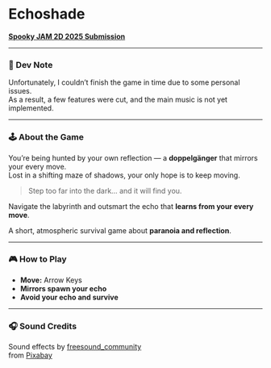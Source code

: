 # Echoshade

**[Spooky JAM 2D 2025 Submission](https://itch.io/jam/spooky2djam25)**

---

### 🧠 Dev Note
Unfortunately, I couldn’t finish the game in time due to some personal issues.  
As a result, a few features were cut, and the main music is not yet implemented.

---

### 🕹️ About the Game
You’re being hunted by your own reflection — a **doppelgänger** that mirrors your every move.  
Lost in a shifting maze of shadows, your only hope is to keep moving.

> Step too far into the dark… and it will find you.

Navigate the labyrinth and outsmart the echo that **learns from your every move**.

A short, atmospheric survival game about **paranoia and reflection**.

---

### 🎮 How to Play
- **Move:** Arrow Keys  
- **Mirrors spawn your echo**  
- **Avoid your echo and survive**

---

### 🎧 Sound Credits
Sound effects by [freesound_community](https://pixabay.com/users/freesound_community-46691455/?utm_source=link-attribution&utm_medium=referral&utm_campaign=music&utm_content=83809)  
from [Pixabay](https://pixabay.com/sound-effects/?utm_source=link-attribution&utm_medium=referral&utm_campaign=music&utm_content=83809)
